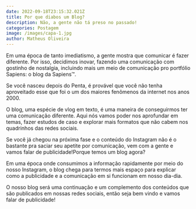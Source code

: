 ```yaml
---
date: 2022-09-18T23:15:32.021Z
title: Por que diabos um Blog?
description: Não, a gente não tá preso no passado!
categories: Postagem
image: /images/capa-1.jpg
author: Matheus Oliveira
---
```

Em uma época de tanto imediatismo, a gente mostra que comunicar é fazer diferente. Por isso, decidimos inovar, fazendo uma comunicação com gostinho de nostalgia, incluindo mais um meio de comunicação pro portfólio Sapiens: o blog da Sapiens™.

Se você nasceu depois do Penta, é provável que você não tenha aproveitado esse que foi o um dos maiores fenômenos da internet nos anos 2000. 

O blog, uma espécie de vlog em texto, é uma maneira de conseguirmos ter uma comunicação diferente. Aqui nós vamos poder nos aprofundar em temas, fazer estudos de caso e explorar mais formatos que não cabem nos quadrinhos das redes sociais. 

Se você já chegou na próxima fase e o conteúdo do Instagram não é o bastante pra saciar seu apetite por comunicação, vem com a gente e vamos falar de publicidade!Porque temos um blog agora? 

Em uma época onde consumimos a informação rapidamente por meio do nosso Instagram, o blog chega para termos mais espaço para explicar como a publicidade e a comunicação em si funcionam em nosso dia-dia. 

O nosso blog será uma continuação e um complemento dos conteúdos que são publicados em nossas redes sociais, então seja bem vindo e vamos falar de publicidade!